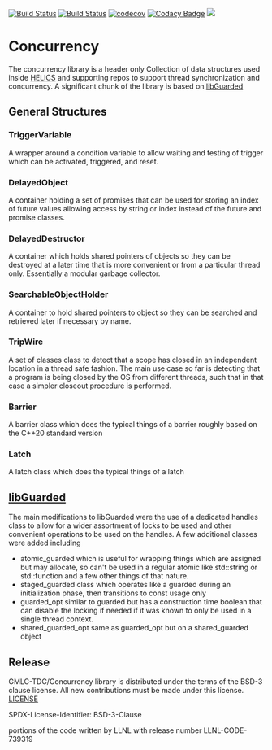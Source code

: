 [![Build Status](https://travis-ci.com/GMLC-TDC/concurrency.svg?branch=master)](https://travis-ci.com/GMLC-TDC/concurrency)
[![Build Status](https://dev.azure.com/phlptp/concurrency/_apis/build/status/GMLC-TDC.concurrency?branchName=master)](https://dev.azure.com/phlptp/concurrency/_build/latest?definitionId=2&branchName=master)
[![codecov](https://codecov.io/gh/GMLC-TDC/concurrency/branch/master/graph/badge.svg)](https://codecov.io/gh/GMLC-TDC/concurrency)
[![Codacy Badge](https://api.codacy.com/project/badge/Grade/357c0c3dfea243079af3e3a8faedea57)](https://www.codacy.com/app/GMLC-TDC/concurrency?utm_source=github.com&amp;utm_medium=referral&amp;utm_content=GMLC-TDC/concurrency&amp;utm_campaign=Badge_Grade)
[![](https://img.shields.io/badge/License-BSD-blue.svg)](https://github.com/GMLC-TDC/concurrency/blob/master/LICENSE)

# Concurrency
The concurrency library is a header only Collection of data structures used inside [HELICS](https://github.com/GMLC-TDC/HELICS) and supporting repos to support thread synchronization and concurrency.
A significant chunk of the library is based on [libGuarded](https://github.com/copperspice/libguarded)

## General Structures

### TriggerVariable
A wrapper around a condition variable to allow waiting and testing of trigger which can be activated, triggered, and reset.

### DelayedObject
A container holding a set of promises that can be used for storing an index of future values allowing access by string or index instead of the future and promise classes.

### DelayedDestructor
A container which holds shared pointers of objects so they can be destroyed at a later time that is more convenient or from a particular thread only.  Essentially a modular garbage collector.

### SearchableObjectHolder
A container to hold shared pointers to object so they can be searched and retrieved later if necessary by name.

### TripWire
A set of classes class to detect that a scope has closed in an independent location in a thread safe fashion.  The main use case so far is detecting that a program is being closed by the OS from different threads, such that in that case a simpler closeout procedure is performed.

### Barrier
A barrier class which does the typical things of a barrier roughly based on the C++20 standard version

### Latch
A latch class which does the typical things of a latch

## [libGuarded](gmlc/libguarded/README.md)
The main modifications to libGuarded were the use of a dedicated handles class to allow for a wider assortment of locks to be used and other convenient operations to be used on the handles.  A few additional classes were added including
-   atomic_guarded  which is useful for wrapping things which are assigned but may allocate, so can't be used in a regular atomic like std::string or std::function and a few other things of that nature.
-   staged_guarded  class which operates like a guarded during an initialization phase, then transitions to const usage only
-   guarded_opt    similar to guarded but has a construction time boolean that can disable the locking if needed if it was known to only be used in a single thread context.
-   shared_guarded_opt  same as guarded_opt but on a shared_guarded object

## Release
GMLC-TDC/Concurrency library is distributed under the terms of the BSD-3 clause license. All new
contributions must be made under this license. [LICENSE](LICENSE)

SPDX-License-Identifier: BSD-3-Clause

portions of the code written by LLNL with release number
LLNL-CODE-739319
